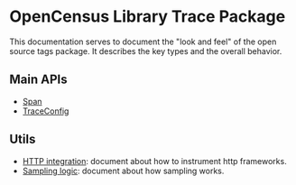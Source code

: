 # OpenCensus Library Trace Package
This documentation serves to document the "look and feel" of the open source tags package. It 
describes the key types and the overall behavior.

## Main APIs
* [Span](Span.md)
* [TraceConfig](TraceConfig.md)

## Utils
* [HTTP integration](HTTP.md): document about how to instrument http frameworks.
* [Sampling logic](Sampling.md): document about how sampling works.
